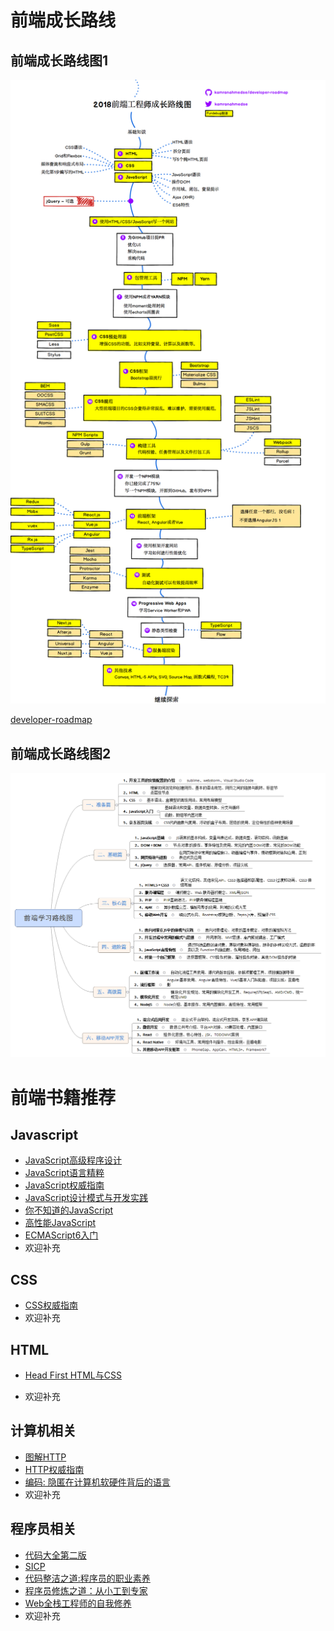# 前端成长路线

## 前端成长路线图1
![前端成长路线图1.png](images/way1.png)  

[developer-roadmap](https://github.com/kamranahmedse/developer-roadmap)

## 前端成长路线图2
![前端成长路线图2.png](images/way2.png)  

# 前端书籍推荐

## Javascript

- [JavaScript高级程序设计](https://book.douban.com/subject/10546125/)
- [JavaScript语言精粹](https://book.douban.com/subject/3590768/)
- [JavaScript权威指南](https://book.douban.com/subject/10549733/)
- [JavaScript设计模式与开发实践](http://www.ituring.com.cn/book/1632/)
- [你不知道的JavaScript](https://book.douban.com/subject/26351021/)
- [高性能JavaScript](https://book.douban.com/subject/5362856/)
- [ECMAScript6入门](http://es6.ruanyifeng.com/)
- 欢迎补充

## CSS

- [CSS权威指南](https://book.douban.com/subject/2308234/)
- 欢迎补充

## HTML

- [Head First HTML与CSS](https://book.douban.com/subject/25752357/)

- 欢迎补充


## 计算机相关

- [图解HTTP](https://book.douban.com/subject/25863515/)
- [HTTP权威指南](https://book.douban.com/subject/10746113/)
- [编码: 隐匿在计算机软硬件背后的语言](https://book.douban.com/subject/4822685/)
- 欢迎补充

## 程序员相关

- [代码大全第二版](https://book.douban.com/subject/1477390/)
- [SICP](https://book.douban.com/subject/1148282/) 
- [代码整洁之道:程序员的职业素养](https://book.douban.com/subject/26919457/)
- [程序员修炼之道：从小工到专家](https://book.douban.com/subject/5387402/) 
- [Web全栈工程师的自我修养](https://book.douban.com/subject/26598045/)
- 欢迎补充
